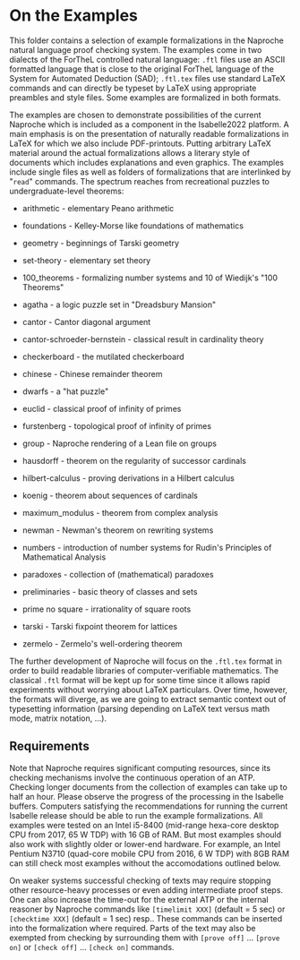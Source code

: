 # On the Examples

This folder contains a selection of example formalizations in the Naproche
natural language proof checking system. The examples come in two dialects of the
ForTheL controlled natural language: `.ftl` files use an ASCII formatted
language that is close to the original ForTheL language of the System for
Automated Deduction (SAD); `.ftl.tex` files use standard LaTeX commands and can
directly be typeset by LaTeX using appropriate preambles and style files.
Some examples are formalized in both formats.

The examples are chosen to demonstrate possibilities of the current Naproche
which is included as a component in the Isabelle2022 platform. A main
emphasis is on the presentation of naturally readable formalizations in LaTeX
for which we also include PDF-printouts. Putting arbitrary LaTeX material around
the actual formalizations allows a literary style of documents which includes
explanations and even graphics. The examples include single files as well as
folders of formalizations that are interlinked by "`read`" commands. The
spectrum reaches from recreational puzzles to undergraduate-level theorems:

* arithmetic - elementary Peano arithmetic

* foundations - Kelley-Morse like foundations of mathematics

* geometry - beginnings of Tarski geometry

* set-theory - elementary set theory

* 100_theorems - formalizing number systems and 10 of Wiedijk's "100 Theorems"

* agatha - a logic puzzle set in "Dreadsbury Mansion"

* cantor - Cantor diagonal argument

* cantor-schroeder-bernstein - classical result in cardinality theory

* checkerboard - the mutilated checkerboard

* chinese - Chinese remainder theorem

* dwarfs - a "hat puzzle"

* euclid - classical proof of infinity of primes

* furstenberg - topological proof of infinity of primes

* group - Naproche rendering of a Lean file on groups

* hausdorff - theorem on the regularity of successor cardinals

* hilbert-calculus - proving derivations in a Hilbert calculus

* koenig - theorem about sequences of cardinals

* maximum_modulus - theorem from complex analysis

* newman - Newman's theorem on rewriting systems

* numbers - introduction of number systems for Rudin's Principles of Mathematical Analysis

* paradoxes - collection of (mathematical) paradoxes

* preliminaries - basic theory of classes and sets

* prime no square - irrationality of square roots

* tarski - Tarski fixpoint theorem for lattices

* zermelo - Zermelo's well-ordering theorem

The further development of Naproche will focus on the `.ftl.tex` format in order
to build readable libraries of computer-verifiable mathematics. The classical
`.ftl` format will be kept up for some time since it allows rapid experiments
without worrying about LaTeX particulars. Over time, however, the formats will
diverge, as we are going to extract semantic context out of typesetting
information (parsing depending on LaTeX text versus math mode, matrix notation,
...).


## Requirements

Note that Naproche requires significant computing resources,
since its checking mechanisms involve the continuous operation of an ATP.
Checking longer documents from the collection of examples can take up to half an
hour.
Please observe the progress of the processing in the Isabelle buffers.
Computers satisfying the recommendations for running the current Isabelle
release should be able to run the example formalizations.
All examples were tested on an Intel i5-8400 (mid-range hexa-core desktop CPU
from 2017, 65 W TDP) with 16 GB of RAM.
But most examples should also work with slightly older or lower-end hardware.
For example, an Intel Pentium N3710 (quad-core mobile CPU from 2016, 6 W TDP)
with 8GB RAM can still check most examples without the accomodations outlined
below.

On weaker systems successful checking of texts may require stopping other
resource-heavy processes or even adding intermediate proof steps.
One can also increase the time-out for the external ATP
or the internal reasoner by Naproche commands like
`[timelimit XXX]` (default = 5 sec) or `[checktime XXX]` (default = 1 sec) resp..
These commands can be inserted into the formalization where required.
Parts of the text may also be exempted from checking by surrounding them with
`[prove off]` ... `[prove on]` or `[check off]` ... `[check on]` commands.
